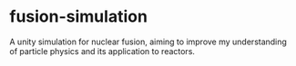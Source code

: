 # fusion-simulation
A unity simulation for nuclear fusion, aiming to improve my understanding of particle physics and its application to reactors.
